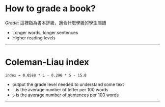 # How to grade a book?
*Grade*: 這裡指為書本評級，適合什麼學級的學生閱讀

* Longer words, longer sentences
* Higher reading levels
___

# Coleman-Liau index
`index = 0.0588 * L - 0.296 * S - 15.8`
* output the grade level needed to understand some text
* `L` is the average number of letter per 100 words
* `S` is the average number of sentences per 100 words
___
